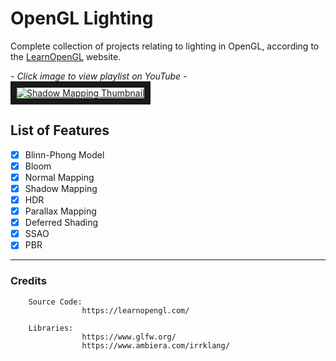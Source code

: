 # OpenGL Lighting
Complete collection of projects relating to lighting in OpenGL, according to the [LearnOpenGL](https://learnopengl.com/) website.

*- Click image to view playlist on YouTube -*
<a href="https://www.youtube.com/playlist?list=PLn_BYD1M0NFQmf54lreTN8rBPfGNCQ4nC" target="_blank">
        <img src="https://i.imgur.com/aeYkHGb.jpeg" alt="Shadow Mapping Thumbnail" border="10" />
</a>

## List of Features

- [x] Blinn-Phong Model
- [x] Bloom
- [x] Normal Mapping
- [x] Shadow Mapping
- [x] HDR
- [x] Parallax Mapping
- [x] Deferred Shading
- [x] SSAO
- [x] PBR

---

### Credits

        Source Code:
                    https://learnopengl.com/
                    
        Libraries:
                    https://www.glfw.org/
                    https://www.ambiera.com/irrklang/
